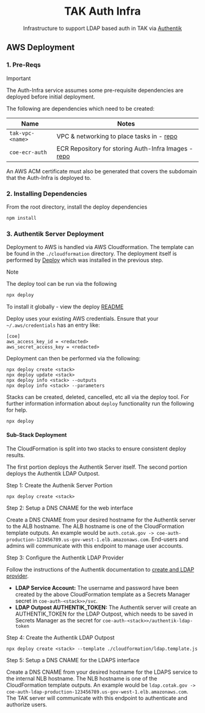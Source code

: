 <h1 align=center>TAK Auth Infra</h1>

<p align=center>Infrastructure to support LDAP based auth in TAK via <a href="https://goauthentik.io/">Authentik</a></p>

## AWS Deployment

### 1. Pre-Reqs

> [!IMPORTANT]
> The Auth-Infra service assumes some pre-requisite dependencies are deployed before
> initial deployment.

The following are dependencies which need to be created:

| Name                  | Notes |
| --------------------- | ----- |
| `tak-vpc-<name>`      | VPC & networking to place tasks in - [repo](https://github.com/dfpc-coe/vpc)      |
| `coe-ecr-auth`        | ECR Repository for storing Auth-Infra Images - [repo](https://github.com/dfpc-coe/ecr)   |

An AWS ACM certificate must also be generated that covers the subdomain that the Auth-Infra is deployed to.

### 2. Installing Dependencies

From the root directory, install the deploy dependencies

```sh
npm install
```

### 3. Authentik Server Deployment

Deployment to AWS is handled via AWS Cloudformation. The template can be found in the `./cloudformation`
directory. The deployment itself is performed by [Deploy](https://github.com/openaddresses/deploy) which
was installed in the previous step.

> [!NOTE] 
> The deploy tool can be run via the following
>
> ```sh
> npx deploy
> ```
>
> To install it globally - view the deploy [README](https://github.com/openaddresses/deploy)
> 
> Deploy uses your existing AWS credentials. Ensure that your `~/.aws/credentials` has an entry like:
> 
> ```
> [coe]
> aws_access_key_id = <redacted>
> aws_secret_access_key = <redacted>
> ```

Deployment can then be performed via the following:

```
npx deploy create <stack>
npx deploy update <stack>
npx deploy info <stack> --outputs
npx deploy info <stack> --parameters
```

Stacks can be created, deleted, cancelled, etc all via the deploy tool. For further information
information about `deploy` functionality run the following for help.

```sh
npx deploy
```

#### Sub-Stack Deployment

The CloudFormation is split into two stacks to ensure consistent deploy results.

The first portion deploys the Authentik Server itself. The second portion deploys the Authentik LDAP Outpost.

Step 1: Create the Authenik Server Portion

```
npx deploy create <stack> 
```

Step 2: Setup a DNS CNAME for the web interface

Create a DNS CNAME from your desired hostname for the Authentik server to the ALB hostname. The ALB hostname is one of the CloudFormation template outputs. An example would be `auth.cotak.gov -> coe-auth-production-123456789.us-gov-west-1.elb.amazonaws.com`. End-users and admins will communicate with this endpoint to manage user accounts. 

Step 3: Configure the Authentik LDAP Provider

Follow the instructions of the Authentik documentation to [create and LDAP provider](https://docs.goauthentik.io/docs/add-secure-apps/providers/ldap/generic_setup). 

* **LDAP Service Account:** The username and password have been created by the above CloudFormation template as a Secrets Manager secret in `coe-auth-<stack>>/svc`.
* **LDAP Outpost AUTHENTIK_TOKEN:** The Authentik server will create an AUTHENTIK_TOKEN for the LDAP Outpost, which needs to be saved in Secrets Manager as the secret for `coe-auth-<stack>>/authentik-ldap-token`

Step 4: Create the Authentik LDAP Outpost

```
npx deploy create <stack> --template ./cloudformation/ldap.template.js
```

Step 5: Setup a DNS CNAME for the LDAPS interface

Create a DNS CNAME from your desired hostname for the LDAPS service to the internal NLB hostname. The NLB hostname is one of the CloudFormation template outputs. An example would be `ldap.cotak.gov -> coe-auth-ldap-production-123456789.us-gov-west-1.elb.amazonaws.com`. The TAK server will communicate with this endpoint to authenticate and authorize users. 

